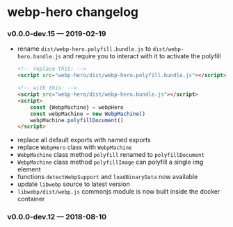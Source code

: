 
# webp-hero changelog

### v0.0.0-dev.15 — 2019-02-19

- rename `dist/webp-hero.polyfill.bundle.js` to `dist/webp-hero.bundle.js` and require you to interact with it to activate the polyfill
	```html
	<!-- replace this: -->
	<script src="webp-hero/dist/webp-hero.polyfill.bundle.js"></script>

	<!-- with this: -->
	<script src="webp-hero/dist/webp-hero.bundle.js"></script>
	<script>
		const {WebpMachine} = webpHero
		const webpMachine = new WebpMachine()
		webpMachine.polyfillDocument()
	</script>
	```
- replace all default exports with named exports
- replace `WebpHero` class with `WebpMachine`
- `WebpMachine` class method `polyfill` renamed to `polyfillDocument`
- `WebpMachine` class method `polyfillImage` can polyfill a single img element
- functions `detectWebpSupport` and `loadBinaryData` now available
- update `libwebp` source to latest version
- `libwebp/dist/webp.js` commonjs module is now built inside the docker container

### v0.0.0-dev.12 — 2018-08-10

